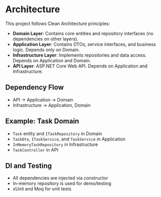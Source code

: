 # Architecture

This project follows Clean Architecture principles:

- **Domain Layer**: Contains core entities and repository interfaces (no dependencies on other layers).
- **Application Layer**: Contains DTOs, service interfaces, and business logic. Depends only on Domain.
- **Infrastructure Layer**: Implements repositories and data access. Depends on Application and Domain.
- **API Layer**: ASP.NET Core Web API. Depends on Application and Infrastructure.

## Dependency Flow

- API → Application → Domain
- Infrastructure → Application, Domain

## Example: Task Domain
- `Task` entity and `ITaskRepository` in Domain
- `TaskDto`, `ITaskService`, and `TaskService` in Application
- `InMemoryTaskRepository` in Infrastructure
- `TaskController` in API

## DI and Testing
- All dependencies are injected via constructor
- In-memory repository is used for demo/testing
- xUnit and Moq for unit tests 